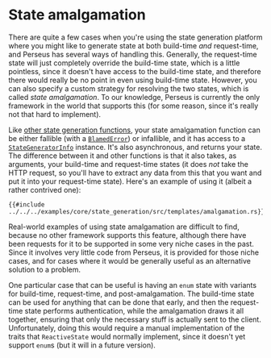 # State amalgamation

There are quite a few cases when you're using the state generation platform where you might like to generate state at both build-time *and* request-time, and Perseus has several ways of handling this. Generally, the request-time state will just completely override the build-time state, which is a little pointless, since it doesn't have access to the build-time state, and therefore there would really be no point in even using build-time state. However, you can also specify a custom strategy for resolving the two states, which is called *state amalgamation*. To our knowledge, Perseus is currently the only framework in the world that supports this (for some reason, since it's really not that hard to implement).

Like [other state generation functions](:state/build), your state amalgamation function can be either fallible (with a [`BlamedError`](=prelude/struct.BlamedError@perseus)) or infallible, and it has access to a [`StateGeneratorInfo`](=prelude/struct.StateGeneratorInfo@perseus) instance. It's also asynchronous, and returns your state. The difference between it and other functions is that it also takes, as arguments, your build-time and request-time states (it does *not* take the HTTP request, so you'll have to extract any data from this that you want and put it into your request-time state). Here's an example of using it (albeit a rather contrived one):

```
{{#include ../../../examples/core/state_generation/src/templates/amalgamation.rs}}
```

Real-world examples of using state amalgamation are difficult to find, because no other framework supports this feature, although there have been requests for it to be supported in some very niche cases in the past. Since it involves very little code from Perseus, it is provided for those niche cases, and for cases where it would be generally useful as an alternative solution to a problem.

One particular case that can be useful is having an `enum` state with variants for build-time, request-time, and post-amalgamation. The build-time state can be used for anything that can be done that early, and then the request-time state performs authentication, while the amalgamation draws it all together, ensuring that only the necessary stuff is actually sent to the client. Unfortunately, doing this would require a manual implementation of the traits that `ReactiveState` would normally implement, since it doesn't yet support `enum`s (but it will in a future version).
